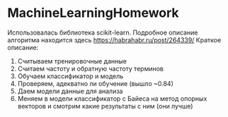 # MachineLearningHomework

Использовалась библиотека scikit-learn.
Подробное описание алгоритма находится здесь https://habrahabr.ru/post/264339/
Краткое описание:
  1) Считываем тренировочные данные
  2) Считаем частоту и обратную частоту терминов
  3) Обучаем классификатор и модель
  4) Проверяем, адекватно ли обучение (вышло ~0.84)
  5) Даем модели данные для анализа
  6) Меняем в модели классификатор с Байеса на метод опорных векторов и смотрим какие результаты с ним (они лучше)
